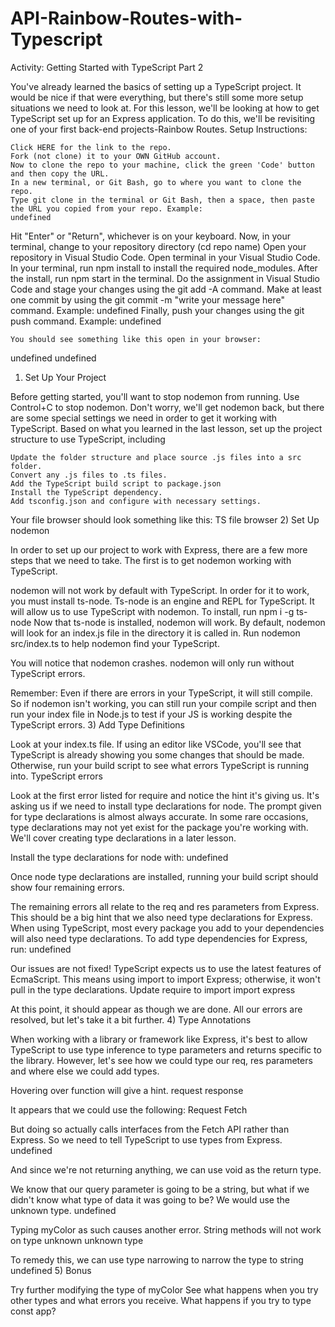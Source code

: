 # API-Rainbow-Routes-with-Typescript
Activity: Getting Started with TypeScript Part 2

You've already learned the basics of setting up a TypeScript project. It would be nice if that were everything, but there's still some more setup situations we need to look at. For this lesson, we'll be looking at how to get TypeScript set up for an Express application. To do this, we'll be revisiting one of your first back-end projects-Rainbow Routes.
Setup
Instructions:

    Click HERE for the link to the repo.
    Fork (not clone) it to your OWN GitHub account.
    Now to clone the repo to your machine, click the green 'Code' button and then copy the URL.
    In a new terminal, or Git Bash, go to where you want to clone the repo.
    Type git clone in the terminal or Git Bash, then a space, then paste the URL you copied from your repo. Example:
    undefined

Hit "Enter" or "Return", whichever is on your keyboard.
Now, in your terminal, change to your repository directory (cd repo name)
Open your repository in Visual Studio Code.
Open terminal in your Visual Studio Code.
In your terminal, run npm install to install the required node_modules.
After the install, run npm start in the terminal.
Do the assignment in Visual Studio Code and stage your changes using the git add -A command.
Make at least one commit by using the git commit -m "write your message here" command. Example:
undefined
Finally, push your changes using the git push command. Example:
undefined

    You should see something like this open in your browser:

undefined
undefined
1) Set Up Your Project

Before getting started, you'll want to stop nodemon from running. Use Control+C to stop nodemon. Don't worry, we'll get nodemon back, but there are some special settings we need in order to get it working with TypeScript. Based on what you learned in the last lesson, set up the project structure to use TypeScript, including

    Update the folder structure and place source .js files into a src folder.
    Convert any .js files to .ts files.
    Add the TypeScript build script to package.json
    Install the TypeScript dependency.
    Add tsconfig.json and configure with necessary settings.

Your file browser should look something like this:
TS file browser
2) Set Up nodemon

In order to set up our project to work with Express, there are a few more steps that we need to take. The first is to get nodemon working with TypeScript.

nodemon will not work by default with TypeScript. In order for it to work, you must install ts-node. Ts-node is an engine and REPL for TypeScript. It will allow us to use TypeScript with nodemon. To install, run npm i -g ts-node Now that ts-node is installed, nodemon will work. By default, nodemon will look for an index.js file in the directory it is called in. Run nodemon src/index.ts to help nodemon find your TypeScript.

You will notice that nodemon crashes. nodemon will only run without TypeScript errors.

Remember: Even if there are errors in your TypeScript, it will still compile. So if nodemon isn't working, you can still run your compile script and then run your index file in Node.js to test if your JS is working despite the TypeScript errors.
3) Add Type Definitions

Look at your index.ts file. If using an editor like VSCode, you'll see that TypeScript is already showing you some changes that should be made. Otherwise, run your build script to see what errors TypeScript is running into.
TypeScript errors

Look at the first error listed for require and notice the hint it's giving us. It's asking us if we need to install type declarations for node. The prompt given for type declarations is almost always accurate. In some rare occasions, type declarations may not yet exist for the package you're working with. We'll cover creating type declarations in a later lesson.

Install the type declarations for node with:
undefined

Once node type declarations are installed, running your build script should show four remaining errors.

The remaining errors all relate to the req and res parameters from Express. This should be a big hint that we also need type declarations for Express. When using TypeScript, most every package you add to your dependencies will also need type declarations. To add type dependencies for Express, run:
undefined

Our issues are not fixed! TypeScript expects us to use the latest features of EcmaScript. This means using import to import Express; otherwise, it won't pull in the type declarations. Update require to import
import express

At this point, it should appear as though we are done. All our errors are resolved, but let's take it a bit further.
4) Type Annotations

When working with a library or framework like Express, it's best to allow TypeScript to use type inference to type parameters and returns specific to the library. However, let's see how we could type our req, res parameters and where else we could add types.

Hovering over function will give a hint.
request response

It appears that we could use the following:
Request Fetch

But doing so actually calls interfaces from the Fetch API rather than Express. So we need to tell TypeScript to use types from Express.
undefined

And since we're not returning anything, we can use void as the return type.

We know that our query parameter is going to be a string, but what if we didn't know what type of data it was going to be? We would use the unknown type.
undefined

Typing myColor as such causes another error. String methods will not work on type unknown
unknown type

To remedy this, we can use type narrowing to narrow the type to string
undefined
5) Bonus

Try further modifying the type of myColor See what happens when you try other types and what errors you receive. What happens if you try to type const app?
